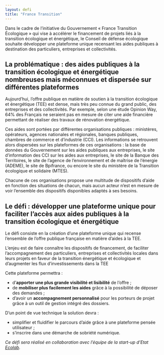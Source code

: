 ```yaml
---
layout: defi
title: "France Transition"
---
```


Dans le cadre de l’initiative du Gouvernement « France Transition Écologique » qui vise à accélérer le financement de projets liés à la transition écologique et énergétique, le Conseil de défense écologique souhaite développer une plateforme unique recensant les aides publiques à destination des particuliers, entreprises et collectivités.

## La problématique : des aides publiques à la transition écologique et énergétique nombreuses mais méconnues et dispersée sur différentes plateformes

Aujourd’hui, l’offre publique en matière de soutien à la transition écologique et énergétique (TEE) est dense, mais très peu connue du grand public, des entreprises et des collectivités. Par exemple, selon une étude Opinion Way, 64% des Français ne seraient pas en mesure de citer une aide financière permettant de réaliser des travaux de rénovation énergétique. 

Ces aides sont portées par différentes organisations publiques : ministères, opérateurs, agences nationales et régionales, banques publiques, chambres de commerce et d’industrie (CCI). Les informations se retrouvent alors dispersées sur les plateformes de ces organisations : la base de données du Gouvernement sur les aides publiques aux entreprises, le site d’information des CCI sur les aides aux entreprises, le site de la Banque des Territoires, le site de l’agence de l’environnement et de maîtrise de l’énergie (ADEME), le site de Bpifrance, ou encore le site du ministère de la Transition écologique et solidaire (MTES).

Chacune de ces organisations propose une multitude de dispositifs d’aide en fonction des situations de chacun, mais aucun acteur n’est en mesure de voir l’ensemble des dispositifs disponibles adaptés à ses besoins.

## Le défi : développer une plateforme unique pour faciliter l’accès aux aides publiques à la transition écologique et énergétique

Le défi consiste en la création d’une plateforme unique qui recense l’ensemble de l’offre publique française en matière d’aides à la TEE.

L’enjeu est de faire connaître les dispositifs de financement, de faciliter l’accompagnement des particuliers, entreprises et collectivités locales dans leurs projets en faveur de la transition énergétique et écologique et d’augmenter les flux d’investissements dans la TEE

Cette plateforme permettra : 
- d’**apporter une plus grande visibilité et lisibilité** de l’offre ;
- de **mobiliser plus facilement les aides** grâce à la possibilité de déposer des demandes ;
- d’avoir un **accompagnement personnalisé** pour les porteurs de projet grâce à un outil de gestion intégré des dossiers. 

D’un point de vue technique la solution devra : 
- simplifier et fluidifier le parcours d’aide grâce à une plateforme pensée utilisateur ; 
- s’inscrire dans une démarche de sobriété numérique.

_Ce défi sera réalisé en collaboration avec l’équipe de la start-up d’Etat [Ecolab](https://beta.gouv.fr/startups/ecolab.html)._
